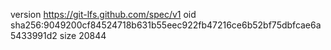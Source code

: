 version https://git-lfs.github.com/spec/v1
oid sha256:9049200cf84524718b631b55eec922fb47216ce6b52bf75dbfcae6a5433991d2
size 20844
